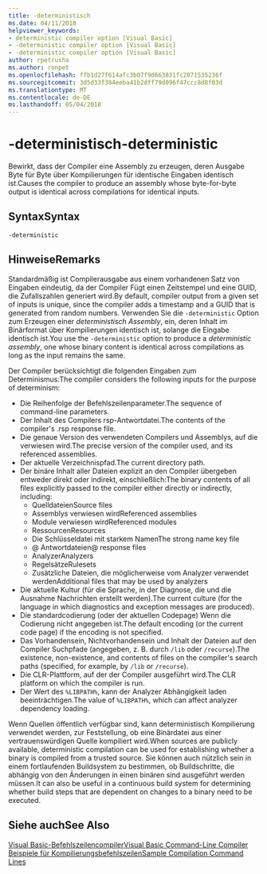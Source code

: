 ```yaml
---
title: -deterministisch
ms.date: 04/11/2018
helpviewer_keywords:
- deterministic compiler option [Visual Basic]
- -deterministic compiler option [Visual Basic]
- -deterministic compiler option [Visual Basic]
author: rpetrusha
ms.author: ronpet
ms.openlocfilehash: ffb1d27f614afc3b07f9d663831fc2071535236f
ms.sourcegitcommit: 3d5d33f384eeba41b2dff79d096f47ccc8d8f03d
ms.translationtype: MT
ms.contentlocale: de-DE
ms.lasthandoff: 05/04/2018
---
```

# <a name="-deterministic"></a><span data-ttu-id="20602-102">-deterministisch</span><span class="sxs-lookup"><span data-stu-id="20602-102">-deterministic</span></span>

<span data-ttu-id="20602-103">Bewirkt, dass der Compiler eine Assembly zu erzeugen, deren Ausgabe Byte für Byte über Kompilierungen für identische Eingaben identisch ist.</span><span class="sxs-lookup"><span data-stu-id="20602-103">Causes the compiler to produce an assembly whose byte-for-byte output is identical across compilations for identical inputs.</span></span> 

## <a name="syntax"></a><span data-ttu-id="20602-104">Syntax</span><span class="sxs-lookup"><span data-stu-id="20602-104">Syntax</span></span>

```
-deterministic
```

## <a name="remarks"></a><span data-ttu-id="20602-105">Hinweise</span><span class="sxs-lookup"><span data-stu-id="20602-105">Remarks</span></span>

<span data-ttu-id="20602-106">Standardmäßig ist Compilerausgabe aus einem vorhandenen Satz von Eingaben eindeutig, da der Compiler Fügt einen Zeitstempel und eine GUID, die Zufallszahlen generiert wird.</span><span class="sxs-lookup"><span data-stu-id="20602-106">By default, compiler output from a given set of inputs is unique, since the compiler adds a timestamp and a GUID that is generated from random numbers.</span></span> <span data-ttu-id="20602-107">Verwenden Sie die `-deterministic` Option zum Erzeugen einer *deterministisch Assembly*, ein, deren Inhalt im Binärformat über Kompilierungen identisch ist, solange die Eingabe identisch ist.</span><span class="sxs-lookup"><span data-stu-id="20602-107">You use the `-deterministic` option to produce a *deterministic assembly*, one whose binary content is identical across compilations as long as the input remains the same.</span></span>

<span data-ttu-id="20602-108">Der Compiler berücksichtigt die folgenden Eingaben zum Determinismus:</span><span class="sxs-lookup"><span data-stu-id="20602-108">The compiler considers the following inputs for the purpose of determinism:</span></span>

- <span data-ttu-id="20602-109">Die Reihenfolge der Befehlszeilenparameter.</span><span class="sxs-lookup"><span data-stu-id="20602-109">The sequence of command-line parameters.</span></span>
- <span data-ttu-id="20602-110">Der Inhalt des Compilers rsp-Antwortdatei.</span><span class="sxs-lookup"><span data-stu-id="20602-110">The contents of the compiler's .rsp response file.</span></span>
- <span data-ttu-id="20602-111">Die genaue Version des verwendeten Compilers und Assemblys, auf die verwiesen wird.</span><span class="sxs-lookup"><span data-stu-id="20602-111">The precise version of the compiler used, and its referenced assemblies.</span></span>
- <span data-ttu-id="20602-112">Der aktuelle Verzeichnispfad.</span><span class="sxs-lookup"><span data-stu-id="20602-112">The current directory path.</span></span>
- <span data-ttu-id="20602-113">Der binäre Inhalt aller Dateien explizit an den Compiler übergeben entweder direkt oder indirekt, einschließlich:</span><span class="sxs-lookup"><span data-stu-id="20602-113">The binary contents of all files explicitly passed to the compiler either directly or indirectly, including:</span></span> 
    - <span data-ttu-id="20602-114">Quelldateien</span><span class="sxs-lookup"><span data-stu-id="20602-114">Source files</span></span>
    - <span data-ttu-id="20602-115">Assemblys verwiesen wird</span><span class="sxs-lookup"><span data-stu-id="20602-115">Referenced assemblies</span></span>
    - <span data-ttu-id="20602-116">Module verwiesen wird</span><span class="sxs-lookup"><span data-stu-id="20602-116">Referenced modules</span></span>
    - <span data-ttu-id="20602-117">Ressourcen</span><span class="sxs-lookup"><span data-stu-id="20602-117">Resources</span></span>
    - <span data-ttu-id="20602-118">Die Schlüsseldatei mit starkem Namen</span><span class="sxs-lookup"><span data-stu-id="20602-118">The strong name key file</span></span>
    - <span data-ttu-id="20602-119">@ Antwortdateien</span><span class="sxs-lookup"><span data-stu-id="20602-119">@ response files</span></span>
    - <span data-ttu-id="20602-120">Analyzer</span><span class="sxs-lookup"><span data-stu-id="20602-120">Analyzers</span></span>
    - <span data-ttu-id="20602-121">Regelsätze</span><span class="sxs-lookup"><span data-stu-id="20602-121">Rulesets</span></span>
    - <span data-ttu-id="20602-122">Zusätzliche Dateien, die möglicherweise vom Analyzer verwendet werden</span><span class="sxs-lookup"><span data-stu-id="20602-122">Additional files that may be used by analyzers</span></span>
- <span data-ttu-id="20602-123">Die aktuelle Kultur (für die Sprache, in der Diagnose, die und die Ausnahme Nachrichten erstellt werden).</span><span class="sxs-lookup"><span data-stu-id="20602-123">The current culture (for the language in which diagnostics and exception messages are produced).</span></span>
- <span data-ttu-id="20602-124">Die standardcodierung (oder der aktuellen Codepage) Wenn die Codierung nicht angegeben ist.</span><span class="sxs-lookup"><span data-stu-id="20602-124">The default encoding (or the current code page) if the encoding is not specified.</span></span>
- <span data-ttu-id="20602-125">Das Vorhandensein, Nichtvorhandensein und Inhalt der Dateien auf den Compiler Suchpfade (angegeben, z. B. durch `/lib` oder `/recurse`).</span><span class="sxs-lookup"><span data-stu-id="20602-125">The existence, non-existence, and contents of files on the compiler's search paths (specified, for example, by `/lib` or `/recurse`).</span></span>
- <span data-ttu-id="20602-126">Die CLR-Plattform, auf der der Compiler ausgeführt wird.</span><span class="sxs-lookup"><span data-stu-id="20602-126">The CLR platform on which the compiler is run.</span></span>
- <span data-ttu-id="20602-127">Der Wert des `%LIBPATH%`, kann der Analyzer Abhängigkeit laden beeinträchtigen.</span><span class="sxs-lookup"><span data-stu-id="20602-127">The value of `%LIBPATH%`, which can affect analyzer dependency loading.</span></span>

<span data-ttu-id="20602-128">Wenn Quellen öffentlich verfügbar sind, kann deterministisch Kompilierung verwendet werden, zur Feststellung, ob eine Binärdatei aus einer vertrauenswürdigen Quelle kompiliert wird.</span><span class="sxs-lookup"><span data-stu-id="20602-128">When sources are publicly available, deterministic compilation can be used for establishing whether a binary is compiled from a trusted source.</span></span> <span data-ttu-id="20602-129">Sie können auch nützlich sein in einem fortlaufenden Buildsystem zu bestimmen, ob Buildschritte, die abhängig von den Änderungen in einen binären sind ausgeführt werden müssen.</span><span class="sxs-lookup"><span data-stu-id="20602-129">It can also be useful in a continuous build system for determining whether build steps that are dependent on changes to a binary need to be executed.</span></span> 

## <a name="see-also"></a><span data-ttu-id="20602-130">Siehe auch</span><span class="sxs-lookup"><span data-stu-id="20602-130">See Also</span></span>
[<span data-ttu-id="20602-131">Visual Basic-Befehlszeilencompiler</span><span class="sxs-lookup"><span data-stu-id="20602-131">Visual Basic Command-Line Compiler</span></span>](../../../visual-basic/reference/command-line-compiler/index.md)  
[<span data-ttu-id="20602-132">Beispiele für Kompilierungsbefehlszeilen</span><span class="sxs-lookup"><span data-stu-id="20602-132">Sample Compilation Command Lines</span></span>](../../../visual-basic/reference/command-line-compiler/sample-compilation-command-lines.md)

